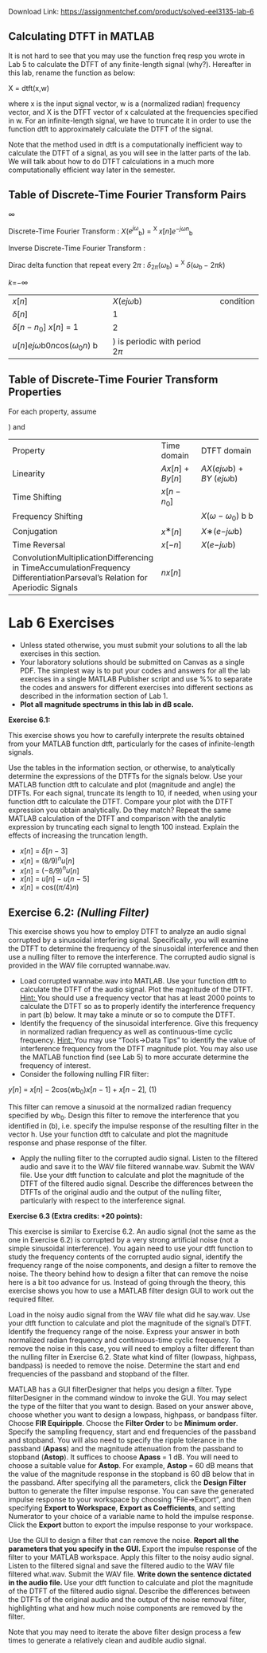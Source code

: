 Download Link: https://assignmentchef.com/product/solved-eel3135-lab-6
<br>
<h2>Calculating DTFT in MATLAB</h2>

It is not hard to see that you may use the function freq resp you wrote in Lab 5 to calculate the DTFT of any finite-length signal (why?). Hereafter in this lab, rename the function as below:

X = dtft(x,w)

where x is the input signal vector, w is a (normalized radian) frequency vector, and X is the DTFT vector of x calculated at the frequencies specified in w. For an infinite-length signal, we have to truncate it in order to use the function dtft to approximately calculate the DTFT of the signal.

Note that the method used in dtft is a computationally inefficient way to calculate the DTFT of a signal, as you will see in the latter parts of the lab. We will talk about how to do DTFT calculations in a much more computationally efficient way later in the semester.

<h2>Table of Discrete-Time Fourier Transform Pairs</h2>

∞

Discrete-Time Fourier Transform     :           <em>X</em>(<em>e<sup>jω</sup></em><sub>b</sub>) = <sup>X </sup><em>x</em>[<em>n</em>]<em>e</em><sup>−<em>jωn</em></sup><sub>b</sub>

Inverse Discrete-Time Fourier Transform       :

Dirac delta function that repeat every 2<em>π      </em>:       <em>δ</em><sub>2<em>π</em></sub>(<em>ω</em><sub>b</sub>) = <sup>X </sup><em>δ</em>(<em>ω</em><sub>b </sub>− 2<em>πk</em>)

<em>k</em>=−∞

<table width="505">

 <tbody>

  <tr>

   <td width="195"><em>x</em>[<em>n</em>]</td>

   <td width="244"><em>X</em>(<em>e</em><em>jω</em>b)</td>

   <td width="67">condition</td>

  </tr>

  <tr>

   <td width="195"><em>δ</em>[<em>n</em>]</td>

   <td width="244">1</td>

   <td width="67"> </td>

  </tr>

  <tr>

   <td width="195"><em>δ</em>[<em>n </em>− <em>n</em><sub>0</sub>] <em>x</em>[<em>n</em>] = 1</td>

   <td width="244">2</td>

   <td width="67"> </td>

  </tr>

  <tr>

   <td width="195"><em>u</em>[<em>n</em>]<em>e</em><em>jω</em>b0<em>n</em>cos(<em>ω</em><sub>0</sub><em>n</em>) b</td>

   <td width="244">) is periodic with period 2<em>π</em></td>

   <td width="67"> </td>

  </tr>

 </tbody>

</table>

<h2>Table of Discrete-Time Fourier Transform Properties</h2>

For each property, assume

)       and

<table width="627">

 <tbody>

  <tr>

   <td width="283">Property</td>

   <td width="109">Time domain</td>

   <td width="234">DTFT domain</td>

  </tr>

  <tr>

   <td width="283">Linearity</td>

   <td width="109"><em>Ax</em>[<em>n</em>] + <em>By</em>[<em>n</em>]</td>

   <td width="234"><em>AX</em>(<em>e</em><em>jω</em>b) + <em>BY </em>(<em>e</em><em>jω</em>b)</td>

  </tr>

  <tr>

   <td width="283">Time Shifting</td>

   <td width="109"><em>x</em>[<em>n </em>− <em>n</em><sub>0</sub>]</td>

   <td width="234"></td>

  </tr>

  <tr>

   <td width="283">Frequency Shifting</td>

   <td width="109"></td>

   <td width="234"><em>X</em>(<em>ω </em>− <em>ω</em><sub>0</sub>) b b</td>

  </tr>

  <tr>

   <td width="283">Conjugation</td>

   <td width="109"><em>x</em><sup>∗</sup>[<em>n</em>]</td>

   <td width="234"><em>X</em>∗(<em>e</em>−<em>jω</em>b)</td>

  </tr>

  <tr>

   <td width="283">Time Reversal</td>

   <td width="109"><em>x</em>[−<em>n</em>]</td>

   <td width="234"><em>X</em>(<em>e</em>−<em>jω</em>b)</td>

  </tr>

  <tr>

   <td width="283">ConvolutionMultiplicationDifferencing in TimeAccumulationFrequency DifferentiationParseval’s Relation for Aperiodic Signals</td>

   <td width="109"><em>nx</em>[<em>n</em>]</td>

   <td width="234"></td>

  </tr>

 </tbody>

</table>

<h1>Lab 6 Exercises</h1>

<ul>

 <li>Unless stated otherwise, you must submit your solutions to all the lab exercises in this section.</li>

 <li>Your laboratory solutions should be submitted on Canvas as a single PDF. The simplest way is to put your codes and answers for all the lab exercises in a single MATLAB Publisher script and use %% to separate the codes and answers for different exercises into different sections as described in the information section of Lab 1.</li>

 <li><strong>Plot all magnitude spectrums in this lab in dB scale.</strong></li>

</ul>

<strong>Exercise 6.1:</strong>

This exercise shows you how to carefully interprete the results obtained from your MATLAB function dtft, particularly for the cases of infinite-length signals.

Use the tables in the information section, or otherwise, to analytically determine the expressions of the DTFTs for the signals below. Use your MATLAB function dtft to calculate and plot (magnitude and angle) the DTFTs. For each signal, truncate its length to 10, if needed, when using your function dtft to calculate the DTFT. Compare your plot with the DTFT expression you obtain analytically. Do they match? Repeat the same MATLAB calculation of the DTFT and comparison with the analytic expression by truncating each signal to length 100 instead. Explain the effects of increasing the truncation length.

<ul>

 <li><em>x</em>[<em>n</em>] = <em>δ</em>[<em>n </em>− 3]</li>

 <li><em>x</em>[<em>n</em>] = (8<em>/</em>9)<em><sup>n</sup>u</em>[<em>n</em>]</li>

 <li><em>x</em>[<em>n</em>] = (−8<em>/</em>9)<em><sup>n</sup>u</em>[<em>n</em>]</li>

 <li><em>x</em>[<em>n</em>] = <em>u</em>[<em>n</em>] − <em>u</em>[<em>n </em>− 5]</li>

 <li><em>x</em>[<em>n</em>] = cos((<em>π/</em>4)<em>n</em>)</li>

</ul>

<h2>Exercise 6.2: <em>(Nulling Filter)</em></h2>

This exercise shows you how to employ DTFT to analyze an audio signal corrupted by a sinusoidal interfering signal. Specifically, you will examine the DTFT to determine the frequency of the sinusoidal interference and then use a nulling filter to remove the interference. The corrupted audio signal is provided in the WAV file corrupted wannabe.wav.

<ul>

 <li>Load corrupted wannabe.wav into MATLAB. Use your function dtft to calculate the DTFT of the audio signal. Plot the magnitude of the DTFT. <u>Hint: </u>You should use a frequency vector that has at least 2000 points to calculate the DTFT so as to properly identify the interference frequency in part (b) below. It may take a minute or so to compute the DTFT.</li>

 <li>Identify the frequency of the sinusoidal interference. Give this frequency in normalized radian frequency as well as continuous-time cyclic frequency. <u>Hint: </u>You may use “Tools→Data Tips” to identify the value of interference frequency from the DTFT magnitude plot. You may also use the MATLAB function find (see Lab 5) to more accurate determine the frequency of interest.</li>

 <li>Consider the following nulling FIR filter:</li>

</ul>

<em>y</em>[<em>n</em>] = <em>x</em>[<em>n</em>] − 2cos(<em>w</em>b<sub>0</sub>)<em>x</em>[<em>n </em>− 1] + <em>x</em>[<em>n </em>− 2]<em>,                                                     </em>(1)

This filter can remove a sinusoid at the normalized radian frequency specified by <em>w</em>b<sub>0</sub>. Design this filter to remove the interference that you identified in (b), i.e. specify the impulse response of the resulting filter in the vector h. Use your function dtft to calculate and plot the magnitude response and phase response of the filter.

<ul>

 <li>Apply the nulling filter to the corrupted audio signal. Listen to the filtered audio and save it to the WAV file filtered wannabe.wav. Submit the WAV file. Use your dtft function to calculate and plot the magnitude of the DTFT of the filtered audio signal. Describe the differences between the DTFTs of the original audio and the output of the nulling filter, particularly with respect to the interference signal.</li>

</ul>

<strong>Exercise 6.3 (Extra credits: +20 points):</strong>

This exercise is similar to Exercise 6.2. An audio signal (not the same as the one in Exercise 6.2) is corrupted by a very strong artificial noise (not a simple sinusoidal interference). You again need to use your dtft function to study the frequency contents of the corrupted audio signal, identify the frequency range of the noise components, and design a filter to remove the noise. The theory behind how to design a filter that can remove the noise here is a bit too advance for us. Instead of going through the theory, this exercise shows you how to use a MATLAB filter design GUI to work out the required filter.

Load in the noisy audio signal from the WAV file what did he say.wav. Use your dtft function to calculate and plot the magnitude of the signal’s DTFT. Identify the frequency range of the noise. Express your answer in both normalized radian frequency and continuous-time cyclic frequency. To remove the noise in this case, you will need to employ a filter different than the nulling filter in Exercise 6.2. State what kind of filter (lowpass, highpass, bandpass) is needed to remove the noise. Determine the start and end frequencies of the passband and stopband of the filter.

MATLAB has a GUI filterDesigner that helps you design a filter. Type filterDesigner in the command window to invoke the GUI. You may select the type of the filter that you want to design. Based on your answer above, choose whether you want to design a lowpass, highpass, or bandpass filter. Choose <strong>FIR Equiripple</strong>. Choose the <strong>Filter Order </strong>to be <strong>Minimum order</strong>. Specify the sampling frequency, start and end frequencies of the passband and stopband. You will also need to specify the ripple tolerance in the passband (<strong>Apass</strong>) and the magnitude attenuation from the passband to stopband (<strong>Astop</strong>). It suffices to choose <strong>Apass </strong>= 1 dB. You will need to choose a suitable value for <strong>Astop</strong>. For example, <strong>Astop </strong>= 60 dB means that the value of the magnitude response in the stopband is 60 dB below that in the passband. After specifying all the parameters, click the <strong>Design Filter </strong>button to generate the filter impulse response. You can save the generated impulse response to your workspace by choosing “File→Export”, and then specifying <strong>Export to Workspace</strong>, <strong>Export as Coefficients</strong>, and setting Numerator to your choice of a variable name to hold the impulse response. Click the <strong>Export </strong>button to export the impulse response to your workspace.

Use the GUI to design a filter that can remove the noise. <strong>Report all the parameters that you specify in the GUI. </strong>Export the impulse response of the filter to your MATLAB workspace. Apply this filter to the noisy audio signal. Listen to the filtered signal and save the filtered audio to the WAV file filtered what.wav. Submit the WAV file. <strong>Write down the sentence dictated in the audio file. </strong>Use your dtft function to calculate and plot the magnitude of the DTFT of the filtered audio signal. Describe the differences between the DTFTs of the original audio and the output of the noise removal filter, highlighting what and how much noise components are removed by the filter.

Note that you may need to iterate the above filter design process a few times to generate a relatively clean and audible audio signal.